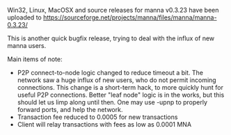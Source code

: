 Win32, Linux, MacOSX and source releases for manna v0.3.23 have been uploaded to
https://sourceforge.net/projects/manna/files/manna/manna-0.3.23/

This is another quick bugfix release, trying to deal with the influx of new manna users.

Main items of note:

* P2P connect-to-node logic changed to reduce timeout a bit.  The network saw a huge influx of new users, who do not permit incoming connections.  This change is a short-term hack, to more quickly hunt for useful P2P connections.  Better "leaf node" logic is in the works, but this should let us limp along until then.  One may use -upnp to properly forward ports, and help the network.
* Transaction fee reduced to 0.0005 for new transactions
* Client will relay transactions with fees as low as 0.0001 MNA
